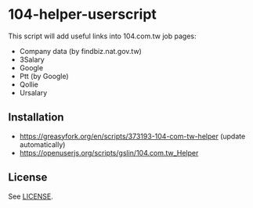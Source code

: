 # 104-helper-userscript

This script will add useful links into 104.com.tw job pages:

* Company data (by findbiz.nat.gov.tw)
* 3Salary
* Google
* Ptt (by Google)
* Qollie
* Ursalary

## Installation

* https://greasyfork.org/en/scripts/373193-104-com-tw-helper (update automatically)
* https://openuserjs.org/scripts/gslin/104.com.tw_Helper

## License

See [LICENSE](LICENSE).

